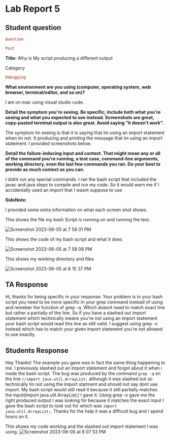 # Lab Report 5

## Student question
``` ruby
Question
```       

```ruby
Post
```

**Title:** Why is My script producing a different output 

Category
```ruby
Debugging
```

**What environment are you using (computer, operating system, web browser, terminal/editor, and so on)?**

I am on mac using visual studio code.



**Detail the symptom you're seeing. Be specific; include both what you're seeing and what you expected to see instead. Screenshots are great, copy-pasted terminal output is also great. Avoid saying “it doesn't work”.**


The symptom Im seeing is that it is saying that Im using an import statement when im not. It producing and printing the message that im using an import statement. I provided screenshots below.


                         
**Detail the failure-inducing input and context. That might mean any or all of the command you're running, a test case, command-line arguments, working directory, even the last few commands you ran. Do your best to provide as much context as you can.**



I didnt run any special commands. I ran the bash script that included the javac and java steps to compile and run my code. So it would warn me if I accidentally used an import that I wasnt suppose to use


**SideNote:**

I provided some extra information on what each screen shot shows.





This shows the file my bash Script is running on and running the test.

![Screenshot 2023-06-05 at 7 58 01 PM](https://github.com/ulises0516/cse15l-lab-reports/assets/125671517/fd5dec35-6c4b-4476-ae72-e6b7797560c9)

This shows the code of my bash script and what it does

![Screenshot 2023-06-05 at 7 58 08 PM](https://github.com/ulises0516/cse15l-lab-reports/assets/125671517/b590dfaa-9a46-4d4a-9ae3-2b70b171f5ce)


This shows my working directory and files 

![Screenshot 2023-06-05 at 8 15 37 PM](https://github.com/ulises0516/cse15l-lab-reports/assets/125671517/3b62bdbc-8c8f-424a-ac00-2b3d3ffc9651)





## TA Response 

Hi, thanks for being specific in your response. Your problem is in your bash script you need to be more specific in your grep command instead of using and remeber the function of grep -q. Which doesnt need to match exact line but rather a partially of the line. So if you have a slashed out import statement which techincally means you're not using an import statement your bash script would read this line as still valid. I suggest using grep -x instead which has to match your given import statement you're not allowed to use exactly.


## Students Response

Hey Thanks! The example you gave was in fact the same thing happening to me. I previously slashed out an import statement and forgot about it when i made the bash script. The bug was produced by the command ```grep -q``` on the line ```//import java.util.ArrayList;``` although it was slashed out so technically Im not using the import statment and should not say dont use import. My bash script would still read it because it still partially matches the input(import java.util.ArrayList;) I gave it. Using grep -x gave me the right produced output I was looking for because it matches the exact input I gave the bash script to look out for which was ```import java.util.ArrayList;```. Thanks for the help it was a difficult bug and I spend hours on it.


This shows my code working and the slashed out import statement I was using.
![Screenshot 2023-06-05 at 8 07 53 PM](https://github.com/ulises0516/cse15l-lab-reports/assets/125671517/1273fb0f-6ee2-4147-a72a-4ce2286b54cd)







